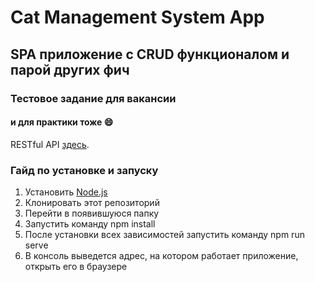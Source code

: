 # Cat Management System App
## SPA приложение с CRUD функционалом и парой других фич

### Тестовое задание для вакансии
#### и для практики тоже :smile:

RESTful API [здесь](https://github.com/weeks6/catms).

### Гайд по установке и запуску
1. Установить [Node.js](https://nodejs.org/en/)
2. Клонировать этот репозиторий
3. Перейти в появившуюся папку
4. Запустить команду npm install
5. После установки всех зависимостей запустить команду npm run serve
6. В консоль выведется адрес, на котором работает приложение, открыть его в браузере
